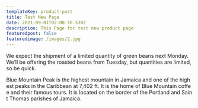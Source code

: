 ```yaml
---
templateKey: product-post
title: Test New Page
date: 2021-09-01T02:00:10.538Z
description: This Page for test new product page
featuredpost: false
featuredimage: /images/2.jpg
---
```

<!--StartFragment-->

We expect the shipment of a limited quantity of green beans next Monday. We’ll be offering the roasted beans from Tuesday, but quantities are limited, so be quick.



Blue Mountain Peak is the highest mountain in Jamaica and one of the highest peaks in the Caribbean at 7,402 ft. It is the home of Blue Mountain coffee and their famous tours. It is located on the border of the Portland and Saint Thomas parishes of Jamaica.

<!--EndFragment-->